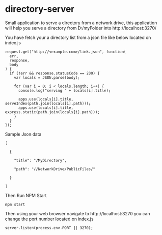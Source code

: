 # directory-server

Small application to serve a directory from a network drive, this application will help you serve a directory from D:/myFolder into http://localhost:3270/

You have fetch your a directory list from a json file like below located on index.js

```
request.get("http://<example.com>/link.json", function(
  err,
  response,
  body
) {
  if (!err && response.statusCode == 200) {
    var locals = JSON.parse(body);

    for (var i = 0; i < locals.length; i++) {
      console.log("serving " + locals[i].title);

      apps.use(locals[i].title, serveIndex(path.join(locals[i].path)));
      apps.use(locals[i].title, express.static(path.join(locals[i].path)));
    }
  }
});

```

Sample Json data

```
[

  {

    "title": "/MyDirectory",

    "path": "//NetworkDrive/PublicFiles/"

  } 

]

```

Then Run NPM Start

```
npm start
```

Then using your web browser navigate to http://localhost:3270 you can change the port number located on index.js

```
server.listen(process.env.PORT || 3270);
```
